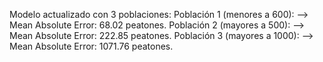 Modelo actualizado con 3 poblaciones:
Población 1 (menores a 600): --> Mean Absolute Error: 68.02 peatones.
Población 2 (mayores a 500): --> Mean Absolute Error: 222.85 peatones.
Población 3 (mayores a 1000): --> Mean Absolute Error: 1071.76 peatones.